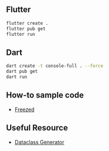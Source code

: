 ## Flutter
```sh
flutter create .
flutter pub get
flutter run
```
## Dart
```sh
dart create -t console-full . --force
dart pub get
dart run
```

## How-to sample code
- [Freezed](https://github.com/jack06215/MyFlutter/blob/main/freezed_sample/README.md)

## Useful Resource
- [Dataclass Generator](https://app.quicktype.io/)
